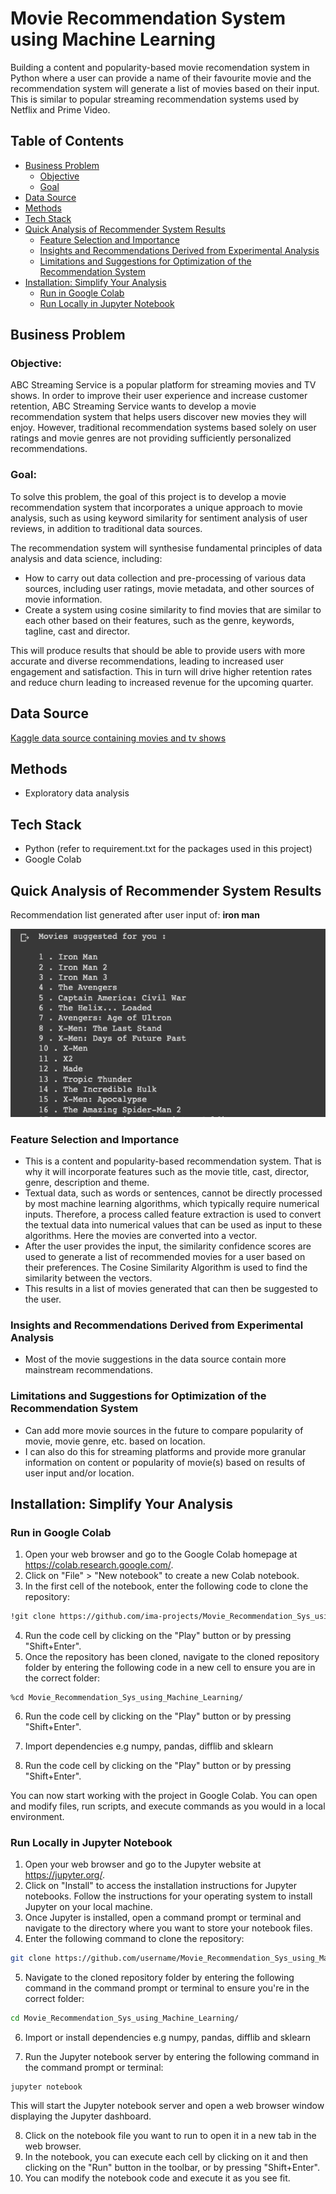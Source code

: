 # Movie Recommendation System using Machine Learning

Building a content and popularity-based movie recomendation system in Python where a user can provide a name of their favourite movie and the recommendation system will generate a list of movies based on their input. This is similar to popular streaming recommendation systems used by Netflix and Prime Video. 

## Table of Contents
- [Business Problem](#business-problem)
  * [Objective](#objective)
  * [Goal](#goal)
- [Data Source](#data-source)
- [Methods](#methods)
- [Tech Stack](#tech-stack)
- [Quick Analysis of Recommender System Results](#quick-analysis-of-recommender-system-results)
  * [Feature Selection and Importance](#feature-selection-and-importance)
  * [Insights and Recommendations Derived from Experimental Analysis](#insights-and-recommendations-derived-from-experimental-analysis)
  * [Limitations and Suggestions for Optimization of the Recommendation System](#limitations-and-suggestions-for-optimization-of-the-recommendation-system)
- [Installation: Simplify Your Analysis](#installation-simplify-your-analysis)
  * [Run in Google Colab](#run-in-google-colab)
  * [Run Locally in Jupyter Notebook](#run-locally-in-jupyter-notebook)




## Business Problem
### Objective:
ABC Streaming Service is a popular platform for streaming movies and TV shows. In order to improve their user experience and increase customer retention, ABC Streaming Service wants to develop a movie recommendation system that helps users discover new movies they will enjoy. However, traditional recommendation systems based solely on user ratings and movie genres are not providing sufficiently personalized recommendations. 

### Goal:
To solve this problem, the goal of this project is to develop a movie recommendation system that incorporates a unique approach to movie analysis, such as using keyword similarity for sentiment analysis of user reviews, in addition to traditional data sources.

The recommendation system will synthesise fundamental principles of data analysis and data science, including:
* How to carry out data collection and pre-processing of various data sources, including user ratings, movie metadata, and other sources of movie information. 
* Create a system using cosine similarity to find movies that are similar to each other based on their features, such as the genre, keywords, tagline, cast and director. 

This will produce results that should be able to provide users with more accurate and diverse recommendations, leading to increased user engagement and satisfaction. This in turn will drive higher retention rates and reduce churn leading to increased revenue for the upcoming quarter.

## Data Source
[Kaggle data source containing movies and tv shows](https://www.kaggle.com/datasets/rachanakoniki/movies)

## Methods
- Exploratory data analysis

## Tech Stack
- Python (refer to requirement.txt for the packages used in this project)
- Google Colab

## Quick Analysis of Recommender System Results
Recommendation list generated after user input of: **iron man**

<img src="./img-movrec.png" alt="movie recs">

### Feature Selection and Importance
- This is a content and popularity-based recommendation system. That is why it will incorporate features such as the movie title, cast, director, genre, description and theme. 
- Textual data, such as words or sentences, cannot be directly processed by most machine learning algorithms, which typically require numerical inputs. Therefore, a process called feature extraction is used to convert the textual data into numerical values that can be used as input to these algorithms. Here the movies are converted into a vector.
- After the user provides the input, the similarity confidence scores are used to generate a list of recommended movies for a user based on their preferences. The Cosine Similarity Algorithm is used to find the similarity between the vectors.
- This results in a list of movies generated that can then be suggested to the user.

### Insights and Recommendations Derived from Experimental Analysis
- Most of the movie suggestions in the data source contain more mainstream recommendations.

### Limitations and Suggestions for Optimization of the Recommendation System
- Can add more movie sources in the future to compare popularity of movie, movie genre, etc. based on location. 
- I can also do this for streaming platforms and provide more granular information on content or popularity of movie(s) based on results of user input and/or location. 

## Installation: Simplify Your Analysis
### Run in Google Colab
1. Open your web browser and go to the Google Colab homepage at https://colab.research.google.com/.
2. Click on "File" > "New notebook" to create a new Colab notebook.
3. In the first cell of the notebook, enter the following code to clone the repository:
```bash
!git clone https://github.com/ima-projects/Movie_Recommendation_Sys_using_Machine_Learning.git
```
4. Run the code cell by clicking on the "Play" button or by pressing "Shift+Enter".
5. Once the repository has been cloned, navigate to the cloned repository folder by entering the following code in a new cell to ensure you are in the correct folder:
```shell
%cd Movie_Recommendation_Sys_using_Machine_Learning/
```
6. Run the code cell by clicking on the "Play" button or by pressing "Shift+Enter".
7. Import dependencies e.g numpy, pandas, difflib and sklearn

8. Run the code cell by clicking on the "Play" button or by pressing "Shift+Enter".

You can now start working with the project in Google Colab. You can open and modify files, run scripts, and execute commands as you would in a local environment.



### Run Locally in Jupyter Notebook
1. Open your web browser and go to the Jupyter website at https://jupyter.org/.
2. Click on "Install" to access the installation instructions for Jupyter notebooks. Follow the instructions for your operating system to install Jupyter on your local machine.
3. Once Jupyter is installed, open a command prompt or terminal and navigate to the directory where you want to store your notebook files.
4. Enter the following command to clone the repository:
```bash
git clone https://github.com/username/Movie_Recommendation_Sys_using_Machine_Learning.git
```
5. Navigate to the cloned repository folder by entering the following command in the command prompt or terminal to ensure you're in the correct folder:
```bash
cd Movie_Recommendation_Sys_using_Machine_Learning/
```
6. Import or install dependencies e.g numpy, pandas, difflib and sklearn

7. Run the Jupyter notebook server by entering the following command in the command prompt or terminal:
```
jupyter notebook
```
This will start the Jupyter notebook server and open a web browser window displaying the Jupyter dashboard.

8. Click on the notebook file you want to run to open it in a new tab in the web browser.
9. In the notebook, you can execute each cell by clicking on it and then clicking on the "Run" button in the toolbar, or by pressing "Shift+Enter".
10. You can modify the notebook code and execute it as you see fit.



